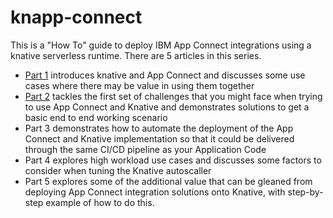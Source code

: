 # knapp-connect

This is a "How To" guide to deploy IBM App Connect integrations using a knative serverless runtime. There are 5 articles in this series.
 - [Part 1](./part1.md) introduces knative and App Connect and discusses some use cases where there may be value in using them together
 - [Part 2](./part2.md) tackles the first set of challenges that you might face when trying to use App Connect and Knative and demonstrates solutions to get a basic end to end working scenario
 - Part 3 demonstrates how to automate the deployment of the App Connect and Knative implementation so that it could be delivered through the same CI/CD pipeline as your Application Code  
 - Part 4 explores high workload use cases and discusses some factors to consider when tuning the Knative autoscaller
 - Part 5 explores some of the additional value that can be gleaned from deploying App Connect integration solutions onto Knative, with step-by-step example of how to do this.
